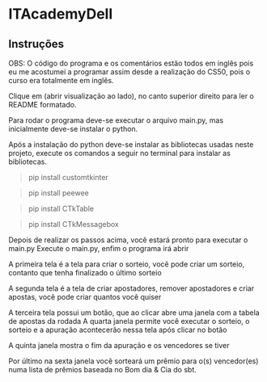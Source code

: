 # ITAcademyDell

## Instruções

OBS: O código do programa e os comentários estão todos em inglês pois eu me acostumei a programar assim desde a realização do CS50, pois o curso era totalmente em inglês.

Clique em (abrir visualização ao lado), no canto superior direito para ler o README formatado.

Para rodar o programa deve-se executar o arquivo main.py, mas inicialmente deve-se instalar o python.

Após a instalação do python deve-se instalar as bibliotecas usadas neste projeto,
execute os comandos a seguir no terminal para instalar as bibliotecas.

>pip install customtkinter

>pip install peewee

>pip install CTkTable

>pip install CTkMessagebox

Depois de realizar os passos acima, você estará pronto para executar o main.py
Execute o main.py, enfim o programa irá abrir

A primeira tela é a tela para criar o sorteio, você pode criar um sorteio, contanto que tenha finalizado o último sorteio

A segunda tela é a tela de criar apostadores, remover apostadores e criar apostas, você pode criar quantos você quiser

A terceira tela possui um botão, que ao clicar abre uma janela com a tabela de apostas da rodada
A quarta janela permite você executar o sorteio, o sorteio e a apuração acontecerão nessa tela após clicar no botão

A quinta janela mostra o fim da apuração e os vencedores se tiver

Por último na sexta janela você sorteará um prêmio para o(s) vencedor(es) numa lista de prêmios baseada no Bom dia & Cia do sbt.

